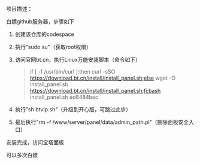 项目描述：

白嫖github服务器，步骤如下

1. 创建该仓库的codespace

1. 执行"sudo su"（获取root权限）

1. 访问官网bt.cn，执行Linux万能安装脚本（命令如下）
   > if [ -f /usr/bin/curl ];then curl -sSO https://download.bt.cn/install/install_panel.sh;else wget -O install_panel.sh https://download.bt.cn/install/install_panel.sh;fi;bash install_panel.sh ed8484bec

1. 执行"sh btvip.sh"（升级到开心版，可跳过此步）

1. 最后执行"rm -f /www/server/panel/data/admin_path.pl"（删除面板安全入口）

安装完成，访问宝塔面板

可以多次白嫖
